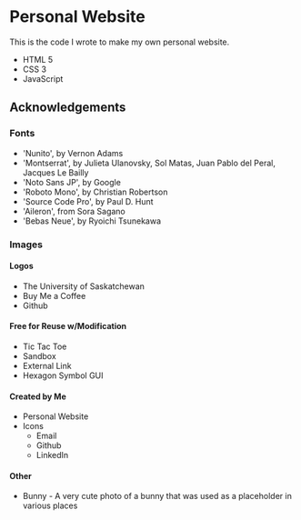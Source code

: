 # Personal Website

This is the code I wrote to make my own personal website.
* HTML 5
* CSS 3
* JavaScript

## Acknowledgements

### Fonts

* 'Nunito', by Vernon Adams
* 'Montserrat', by Julieta Ulanovsky, Sol Matas, Juan Pablo del Peral, Jacques Le Bailly
* 'Noto Sans JP', by Google
* 'Roboto Mono', by Christian Robertson
* 'Source Code Pro', by Paul D. Hunt
* 'Aileron', from Sora Sagano
* 'Bebas Neue', by Ryoichi Tsunekawa

### Images

#### Logos
* The University of Saskatchewan
* Buy Me a Coffee
* Github

#### Free for Reuse w/Modification
* Tic Tac Toe
* Sandbox
* External Link
* Hexagon Symbol GUI

#### Created by Me
* Personal Website
* Icons
    * Email
    * Github
    * LinkedIn

#### Other
* Bunny - A very cute photo of a bunny that was used as a placeholder in various places
